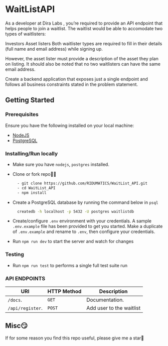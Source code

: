 # WaitListAPI
As a developer at Dira Labs , you’re required to provide an API endpoint that helps people to join a waitlist. The waitlist would be able to accomodate two types of waitlisters:

Investors
Asset listers
Both waitlister types are required to fill in their details (full name and email address) while signing up.

However, the asset lister must provide a description of the asset they plan on listing. It should also be noted that no two waitlisters can have the same email address.

Create a backend application that exposes just a single endpoint and follows all business constraints stated in the problem statement.

## Getting Started

### Prerequisites

Ensure you have the following installed on your local machine:

- [NodeJS](https://nodejs.org/en/download/)
- [PostgreSQL](https://www.postgresql.org/download/)

### Installing/Run locally

- Make sure you have `nodejs`, `postgres` installed.

- Clone or fork repo🤷‍♂

  ```bash
    - git clone https://github.com/RIDUMATICS/WaitList_API.git
    - cd WaitList_API
    - npm install
  ```

- Create a PostgreSQL database by running the command below in `psql`

  ```bash
    createdb -h localhost -p 5432 -U postgres waitlistdb
  ```

- Create/configure `.env` environment with your credentials. A sample `.env.example` file has been provided to get you started. Make a duplicate of `.env.example` and rename to `.env`, then configure your credentials.

- Run `npm run dev` to start the server and watch for changes

### Testing

- Run `npm run test` to performs a single full test suite run

### API ENDPOINTS

| URI                                     | HTTP Method | Description                    |
| --------------------------------------- | ----------- | ------------------------------ |
| <code>/docs</code>.                     | `GET`       | Documentation.                 |
| <code>/api/register</code>.             | `POST`      | Add user to the waitlist       |

## Misc😏

If for some reason you find this repo useful, please give me a star🙏
